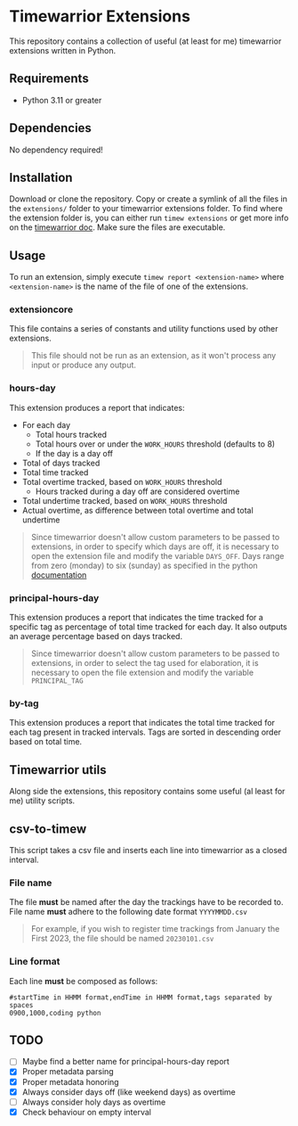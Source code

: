 # Timewarrior Extensions
This repository contains a collection of useful (at least for me) timewarrior extensions written in Python.

## Requirements
* Python 3.11 or greater

## Dependencies
No dependency required!

## Installation
Download or clone the repository.
Copy or create a symlink of all the files in the `extensions/` folder to your timewarrior extensions folder.
To find where the extension folder is, you can either run `timew extensions` or get more info on the [timewarrior doc](https://timewarrior.net/docs/api/).
Make sure the files are executable.

## Usage
To run an extension, simply execute `timew report <extension-name>` where `<extension-name>` is the name of the file of one of the extensions.

### extensioncore
This file contains a series of constants and utility functions used by other extensions.
> This file should not be run as an extension, as it won't process any input or produce any output.

### hours-day
This extension produces a report that indicates:
* For each day
    * Total hours tracked
    * Total hours over or under the `WORK_HOURS` threshold (defaults to 8)
    * If the day is a day off
* Total of days tracked
* Total time tracked
* Total overtime tracked, based on `WORK_HOURS` threshold
    * Hours tracked during a day off are considered overtime
* Total undertime tracked, based on `WORK_HOURS` threshold
* Actual overtime, as difference between total overtime and total undertime

> Since timewarrior doesn't allow custom parameters to be passed to extensions, in order to specify which days are off, it is necessary to open the extension file and modify the variable `DAYS_OFF`. Days range from zero (monday) to six (sunday) as specified in the python [documentation](https://docs.python.org/3/library/datetime.html#datetime.date.weekday)

### principal-hours-day
This extension produces a report that indicates the time tracked for a specific tag as percentage of total time tracked for each day. It also outputs an average percentage based on days tracked.
> Since timewarrior doesn't allow custom parameters to be passed to extensions, in order to select the tag used for elaboration, it is necessary to open the file extension and modify the variable `PRINCIPAL_TAG`

### by-tag
This extension produces a report that indicates the total time tracked for each tag present in tracked intervals. Tags are sorted in descending order based on total time.

## Timewarrior utils
Along side the extensions, this repository contains some useful (al least for me) utility scripts.

## csv-to-timew
This script takes a csv file and inserts each line into timewarrior as a closed interval.

### File name
The file **must** be named after the day the trackings have to be recorded to. File name **must** adhere to the following date format `YYYYMMDD.csv`
> For example, if you wish to register time trackings from January the First 2023, the file should be named `20230101.csv`

### Line format
Each line **must** be composed as follows:
```csv
#startTime in HHMM format,endTime in HHMM format,tags separated by spaces
0900,1000,coding python
```

## TODO
- [ ] Maybe find a better name for principal-hours-day report
- [X] Proper metadata parsing
- [X] Proper metadata honoring
- [X] Always consider days off (like weekend days) as overtime
- [ ] Always consider holy days as overtime
- [X] Check behaviour on empty interval
